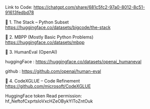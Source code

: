 Link to Code:
https://chatgpt.com/share/681c5fc2-97a0-8012-8c51-91613fedbd78

🔹 1. The Stack – Python Subset
https://huggingface.co/datasets/bigcode/the-stack

🔹 2. MBPP (Mostly Basic Python Problems)
https://huggingface.co/datasets/mbpp

🔹 3. HumanEval (OpenAI)

huggingFace : https://huggingface.co/datasets/openai_humaneval

github : https://github.com/openai/human-eval

🔹 4. CodeXGLUE – Code Refinement
https://github.com/microsoft/CodeXGLUE

HuggingFace token Read permission:
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
